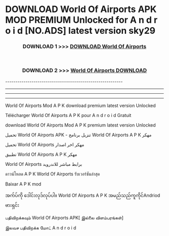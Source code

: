 # DOWNLOAD World Of Airports  APK MOD PREMIUM Unlocked for A n d r o i d [NO.ADS] latest version sky29 



<div align="center">

<h3>DOWNLOAD 1 >>> <a href="https://getmod2.web.app/?judul=World Of Airports ">DOWNLOAD World Of Airports </a></h3><br>

<h3>DOWNLOAD 2 >>> <a href="https://getmod2.web.app/?judul=World Of Airports ">World Of Airports  DOWNLOAD </a></h3>

</div>
----------------------------------------------------------

----------------------------------------------------------

----------------------------------------------------------

----------------------------------------------------------

World Of Airports  Mod A P K download premium latest version Unlocked

Télécharger World Of Airports  A P K pour A n d r o i d Gratuit

download World Of Airports  Mod A P K premium latest version Unlocked

تحميل World Of Airports  APK - تنزيل برنامج World Of Airports  A P K مهكر

تحميل World Of Airports  مهكر اخر اصدار

تطبيق World Of Airports  A P K مهكر

World Of Airports  برابط مباشر للاندرويد

ดาวน์โหลด A P K World Of Airports  รับเวอร์ชันล่าสุด

Baixar A P K mod

အက်ပ်ကို ဒေါင်းလုဒ်လုပ်ပါ။ World Of Airports  A P K အမည်သည်ကူကိုင်Andriod ဗားရှင်း

பதிவிறக்கவும் World Of Airports  APK[ இல்லை விளம்பரங்கள்] 
 
இலவச பதிவிறக்க மோட் A n d r o i d



